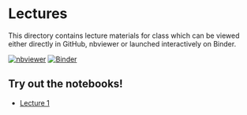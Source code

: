 # Lectures

This directory contains lecture materials for class which can be viewed either directly in GitHub, nbviewer or launched interactively on Binder.

[![nbviewer](https://img.shields.io/badge/render-nbviewer-orange.svg)](https://nbviewer.jupyter.org/github/anyl580/lectures/blob/master/1-overview/1-overview.ipynb) [![Binder](https://mybinder.org/badge_logo.svg)](https://mybinder.org/v2/gh/anyl580/lectures/master)

## Try out the notebooks!

* [Lecture 1](https://hub-binder.mybinder.ovh/user/anyl580-lectures-yyldvjkb/notebooks/1-overview/1-overview.ipynb)
